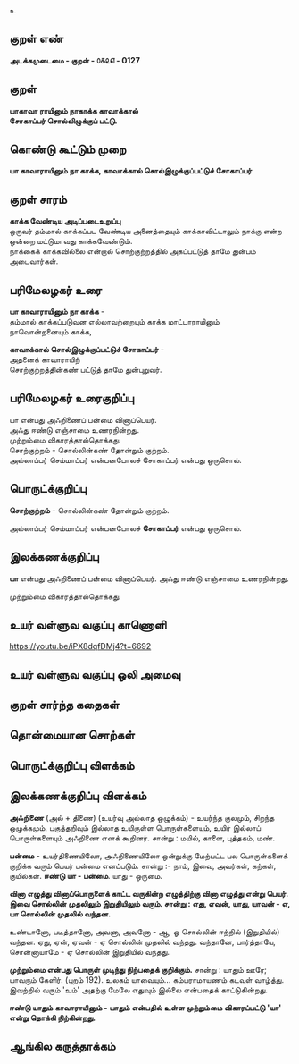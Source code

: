 உ

## குறள் எண் 

**அடக்கமுடைமை - குறள் - ௦௧௨௭ - 0127**  

## குறள் 

**யாகாவா ராயினும் நாகாக்க காவாக்கால்  
சோகாப்பர் சொல்லிழுக்குப் பட்டு.** 

## கொண்டு கூட்டும் முறை

**யா காவாராயினும் நா காக்க, காவாக்கால் சொல்இழுக்குப்பட்டுச் சோகாப்பர்** 

## குறள் சாரம் 

**காக்க வேண்டிய அடிப்படைஉறுப்பு**  
ஒருவர் தம்மால் காக்கப்பட வேண்டிய அனைத்தையும் காக்காவிட்டாலும் நாக்கு என்ற ஒன்றை மட்டுமாவது காக்கவேண்டும்.  
நாக்கைக் காக்கவில்லை என்றால் சொற்குற்றத்தில் அகப்பட்டுத் தாமே துன்பம் அடைவார்கள்.

## பரிமேலழகர் உரை

**யா காவாராயினும் நா காக்க** -  
தம்மால் காக்கப்படுவன எல்லாவற்றையும் காக்க மாட்டாராயினும்  
நாவொன்றனையும் காக்க,  

**காவாக்கால் சொல்இழுக்குப்பட்டுச் சோகாப்பர்** -  
அதனைக் காவாராயிற்  
சொற்குற்றத்தின்கண் பட்டுத் தாமே துன்புறுவர்.  

## பரிமேலழகர் உரைகுறிப்பு   

யா என்பது அஃறிணைப் பன்மை வினாப்பெயர்.  
அஃது ஈண்டு எஞ்சாமை உணரநின்றது.  
முற்றும்மை விகாரத்தால்தொக்கது.  
சொற்குற்றம் - சொல்லின்கண் தோன்றும் குற்றம்.  
அல்லாப்பர் செம்மாப்பர் என்பனபோலச் சோகாப்பர் என்பது ஒருசொல்.  

## பொருட்க்குறிப்பு 

**சொற்குற்றம்** - சொல்லின்கண் தோன்றும் குற்றம்.  

அல்லாப்பர் செம்மாப்பர் என்பனபோலச் **சோகாப்பர்** என்பது ஒருசொல்.
 
## இலக்கணக்குறிப்பு  

**யா** என்பது அஃறிணைப் பன்மை வினாப்பெயர்.
அஃது ஈண்டு எஞ்சாமை உணரநின்றது.  

முற்றும்மை விகாரத்தால்தொக்கது.  

## உயர் வள்ளுவ வகுப்பு காணொளி

https://youtu.be/iPX8dqfDMj4?t=6692

## உயர் வள்ளுவ வகுப்பு ஒலி அமைவு 

 
## குறள் சார்ந்த கதைகள் 


## தொன்மையான சொற்கள்


## பொருட்க்குறிப்பு விளக்கம்


## இலக்கணக்குறிப்பு விளக்கம்

**அஃறிணை** (அல் + திணை) (உயர்வு அல்லாத ஒழுக்கம்) - உயர்ந்த குலமும், சிறந்த ஒழுக்கமும், பகுத்தறிவும் இல்லாத உயிருள்ள பொருள்களையும், உயிர் இல்லாப் பொருள்களையும் அஃறிணை எனக் கூறினர். சான்று : மயில், காளை, புத்தகம், மண்.     

**பன்மை** - உயர்திணையிலோ, அஃறிணையிலோ ஒன்றுக்கு மேற்பட்ட பல பொருள்களைக் குறிக்க வரும் பெயர் பன்மை எனப்படும். சான்று :- நாம், இவை, அவர்கள், கற்கள், குயில்கள்.  **ஈண்டு யா - பன்மை**. யாது - ஒருமை.    

**வினா எழுத்து வினாப்பொருளைக் காட்ட வருகின்ற எழுத்திற்கு வினா எழுத்து என்று பெயர். இவை சொல்லின் முதலிலும் இறுதியிலும் வரும். சான்று : எது, எவன், யாது, யாவன் -  எ, யா சொல்லின் முதலில் வந்தன.**  

உண்டானோ, படித்தானோ, அவனா, அவனோ - ஆ, ஓ சொல்லின் ஈற்றில் (இறுதியில்) வந்தன. ஏது, ஏன், ஏவன் - ஏ சொல்லின் முதலில் வந்தது.  வந்தானே, பார்த்தாயே, சொன்னாயாமே - ஏ சொல்லின் இறுதியில் வந்தது. 

**முற்றும்மை என்பது பொருள் முடிந்து நிற்பதைக் குறிக்கும்.** சான்று : யாதும் ஊரே; யாவரும் கேளிர். (புறம் 192).  உலகம் யாவையும்... கம்பராமாயணம் கடவுள் வாழ்த்து.  இவற்றில் வரும் 'உம்' அதற்கு மேலே எதுவும் இல்லை என்பதைக் காட்டுகின்றது. 

**ஈண்டு யாதும் காவாராயினும் - யாதும் என்பதில் உள்ள முற்றும்மை விகாரப்பட்டு 'யா' என்று தொக்கி நிற்கின்றது.**

## ஆங்கில கருத்தாக்கம் 


